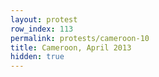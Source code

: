 ```yaml
---
layout: protest
row_index: 113
permalink: protests/cameroon-10
title: Cameroon, April 2013
hidden: true
---
```

